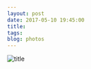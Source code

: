 ```yaml
---
layout: post
date: 2017-05-10 19:45:00
title: 
tags:
blog: photos
---
```


![title](/assets/photoblog/5-borough-bikers.jpg)